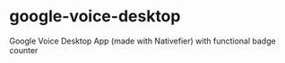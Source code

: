# google-voice-desktop
Google Voice Desktop App (made with Nativefier) with functional badge counter
